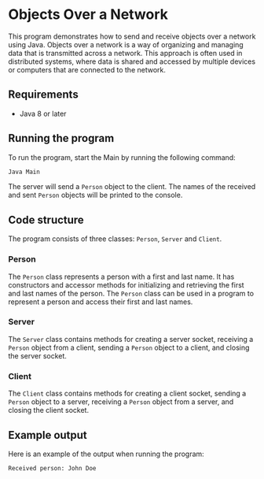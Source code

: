# Objects Over a Network

This program demonstrates how to send and receive objects over a network using Java. Objects over a network is a way of organizing and managing data that is transmitted across a network. This approach is often used in distributed systems, where data is shared and accessed by multiple devices or computers that are connected to the network.

## Requirements

- Java 8 or later

## Running the program

To run the program, start the Main by running the following command:

```sh
Java Main
```
The server will send a `Person` object to the client. The names of the received and sent `Person` objects will be printed to the console.

## Code structure

The program consists of three classes: `Person`, `Server` and `Client`.

### Person

The `Person` class represents a person with a first and last name. It has constructors and accessor methods for initializing and retrieving the first and last names of the person. The `Person` class can be used in a program to represent a person and access their first and last names.

### Server

The `Server` class contains methods for creating a server socket, receiving a `Person` object from a client, sending a `Person` object to a client, and closing the server socket.

### Client

The `Client` class contains methods for creating a client socket, sending a `Person` object to a server, receiving a `Person` object from a server, and closing the client socket.

## Example output

Here is an example of the output when running the program:

```sh
Received person: John Doe
```

